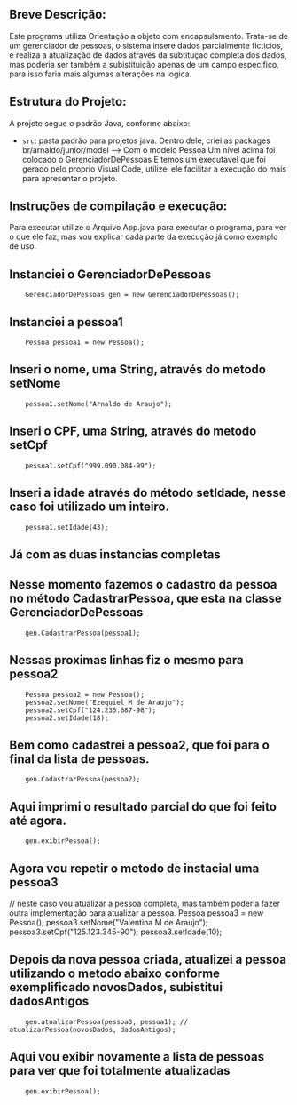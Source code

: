 ## Breve Descrição:

Este programa utiliza Orientação a objeto com encapsulamento. 
Trata-se de um gerenciador de pessoas, o sistema insere dados parcialmente ficticios, e realiza a atualização de dados através da subtituçao completa dos dados, mas poderia ser também a subistituição apenas de um campo especifico, para isso faria mais algumas alterações na logica.

## Estrutura do Projeto:

A projete segue o padrão Java, conforme abaixo:

- `src`: pasta padrão para projetos java. 
Dentro dele, criei as packages br/arnaldo/junior/model --> Com o modelo Pessoa
Um nível acima foi colocado o GerenciadorDePessoas
E temos um executavel que foi gerado pelo proprio Visual Code, utilizei ele facilitar a execução do mais para apresentar o projeto.

## Instruções de compilação e execução:

Para executar utilize o Arquivo App.java para executar o programa, para ver o que ele faz, mas vou explicar cada parte da execução já como exemplo de uso.
  
  ## Instanciei o GerenciadorDePessoas
        GerenciadorDePessoas gen = new GerenciadorDePessoas();
  ## Instanciei a pessoa1
        Pessoa pessoa1 = new Pessoa();
  ## Inseri o nome, uma String, através do metodo setNome
        pessoa1.setNome("Arnaldo de Araujo");
  ## Inseri o CPF, uma String, através do metodo setCpf
        pessoa1.setCpf("999.090.084-99");
  ## Inseri a idade através do método setIdade, nesse caso foi utilizado um inteiro.
        pessoa1.setIdade(43);
  ## Já com as duas instancias completas
  ## Nesse momento fazemos o cadastro da pessoa no método CadastrarPessoa, que esta na classe GerenciadorDePessoas       
        gen.CadastrarPessoa(pessoa1);

  ## Nessas proximas linhas fiz o mesmo para pessoa2      
        Pessoa pessoa2 = new Pessoa();
        pessoa2.setNome("Ezequiel M de Araujo");
        pessoa2.setCpf("124.235.687-98");
        pessoa2.setIdade(18);
  ## Bem como cadastrei a pessoa2, que foi para o final da lista de pessoas.
        gen.CadastrarPessoa(pessoa2);
  ## Aqui imprimi o resultado parcial do que foi feito até agora.
        gen.exibirPessoa();
  ## Agora vou repetir o metodo de instacial uma pessoa3
  // neste caso vou atualizar a pessoa completa, mas também poderia fazer outra implementação para atualizar a pessoa.
        Pessoa pessoa3 = new Pessoa();
        pessoa3.setNome("Valentina M de Araujo");
        pessoa3.setCpf("125.123.345-90");
        pessoa3.setIdade(10);
 ## Depois da nova pessoa criada, atualizei a pessoa utilizando o metodo abaixo conforme exemplificado novosDados, subistitui dadosAntigos
        gen.atualizarPessoa(pessoa3, pessoa1); // atualizarPessoa(novosDados, dadosAntigos);
 ## Aqui vou exibir novamente a lista de pessoas para ver que foi totalmente atualizadas
        gen.exibirPessoa();